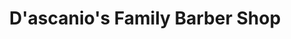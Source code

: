 ---
title: "D'ascanio's Family Barber Shop"
url: /malvern/dascanios-family-barber-shop/
shop: Friseur
---